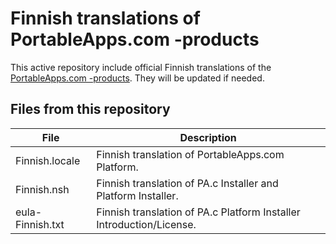 # Finnish translations of PortableApps.com -products
This active repository include official Finnish translations of the [PortableApps.com -products](https://portableapps.com/platform/features). They will be updated if needed.

## Files from this repository
| File | Description |
| ----------- | ----------- |
| Finnish.locale | Finnish translation of PortableApps.com Platform. |
| Finnish.nsh | Finnish translation of PA.c Installer and Platform Installer. |
| eula-Finnish.txt | Finnish translation of PA.c Platform Installer Introduction/License. |
